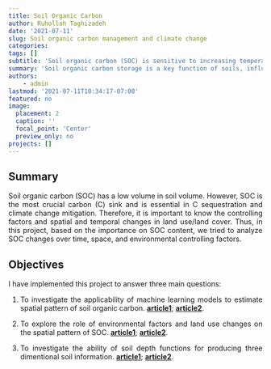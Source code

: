 ```yaml
---
title: Soil Organic Carbon
author: Ruhollah Taghizadeh
date: '2021-07-11'
slug: Soil organic carbon management and climate change
categories: 
tags: []
subtitle: 'Soil organic carbon (SOC) is sensitive to increasing temperature, land-use changes, and agricultural development and practices. The SOC affects several critical soil functions. Managing soil carbon can enhance soil productivity, and can reduce the severity and costs of natural phenomena, such as drought, flood, and disease.'
summary: 'Soil organic carbon storage is a key function of soils, influencing soil physicochemical properties. As the world’s soils contain more organic carbon than the atmosphere and the biosphere together, soils are considered to be a crucial pool in the global carbon cycle. Thus, accurate spatial information of SOC is vital to estimate and predict greenhouse gas emissions and physicochemical functions of soils. [**article1**](https://www.mdpi.com/2072-4292/12/7/1095),[**article2**](https://www.tandfonline.com/doi/full/10.1080/17583004.2017.1330593),[**article3**](https://www.sciencedirect.com/science/article/pii/S0016706115301543).'
authors:
    - admin
lastmod: '2021-07-11T10:34:17-07:00'
featured: no
image:
  placement: 2
  caption: ''
  focal_point: 'Center'
  preview_only: no
projects: []
---
```

<style>
body {
text-align: justify}
</style>

## Summary
Soil organic carbon (SOC) has a low volume in soil volume. However, SOC is the most crucial carbon (C) sink and is essential in C sequestration and climate change mitigation. Therefore, it is important to know the controlling factors and spatial and temporal changes in land use/land cover. Thus, in this project, based on the importance on SOC content, we tried to analyze SOC changes over time, space, and environmental controlling factors. 

## Objectives

I have implemented this project to answer three main questions:

1)	To investigate the applicability of machine learning models to estimate spatial pattern of soil organic carbon. [**article1**](https://www.mdpi.com/2072-4292/12/7/1095); [**article2**](https://www.mdpi.com/2072-4292/12/14/2234).

2)	To explore the role of environmental factors and land use changes on the spatial pattern of SOC. [**article1**](https://www.mdpi.com/2073-4395/12/3/628); [**article2**](https://www.mdpi.com/2073-4395/11/3/597).

3)	To investigate the ability of soil depth functions for producing three dimentional  soil information. [**article1**](https://www.tandfonline.com/doi/full/10.1080/17583004.2017.1330593); [**article2**](https://www.sciencedirect.com/science/article/pii/S0016706115301543).



